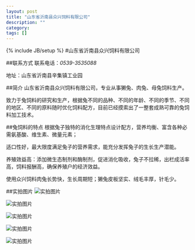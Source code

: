 ```yaml
---
layout: post 
title: "山东省沂南县众兴饲料有限公司"
description: ""
category: 
tags: []
---
```

{% include JB/setup %}
#山东省沂南县众兴饲料有限公司

##联系方式
联系电话：*0539-3535088*

地址：山东省沂南县辛集镇工业园

##简介
山东省沂南县众兴饲料有限公司，专业从事獭兔、肉兔、母兔饲料生产。

致力于兔饲料的研究和生产，根据兔不同的品种、不同的年龄、不同的季节、不同的地区、不同的原料随时优化饲料配方，目前已经摸索出了一整套成熟可靠的兔饲料加工技术。

##兔饲料的特点
根据兔子独特的消化生理特点设计配方，营养均衡、富含各种必需氨基酸、维生素、微量元素；

适口性好，最大限度满足兔子的营养需求，能充分发挥兔子的生长生产潜能。

养殖效益高：添加微生态制剂和酶制剂，促进消化吸收，兔子不拉稀，出栏成活率高，饲料报酬高，确保养殖户的经济效益。

使用众兴饲料肉兔长势快，生长周期短；獭兔皮板坚实、绒毛丰厚，针毛少。


##实拍图片
![实拍图片](/rabbit/assets/image/rabbit/1.jpg)

![实拍图片](/rabbit/assets/image/rabbit/2.jpg)

![实拍图片](/rabbit/assets/image/rabbit/3.jpg)

![实拍图片](/rabbit/assets/image/rabbit/4.jpg)

![实拍图片](/rabbit/assets/image/rabbit/5.jpg)
